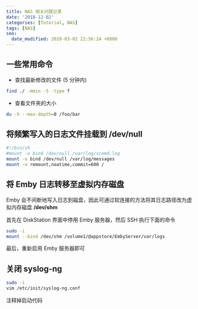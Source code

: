 ```yaml
---
title: NAS 相关问题记录
date: '2018-12-02'
categories: [Tutorial, NAS]
tags: [NAS]
seo:
  date_modified: 2020-03-02 22:56:24 +0800
---
```


## 一些常用命令

- 查找最新修改的文件 (5 分钟内)

```sh
find ./ -mmin -5 -type f
```

- 查看文件夹的大小

```sh
du -h --max-depth=0 /foo/bar
```

## 将频繁写入的日志文件挂载到 /dev/null

```sh
#!/bin/sh
#mount -o bind /dev/null /var/log/scemd.log
mount -o bind /dev/null /var/log/messages
mount -o remount,noatime,commit=600 /
```
## 将 Emby 日志转移至虚拟内存磁盘

Emby 会不间断地写入日志到磁盘，因此可通过软连接的方法将其日志路径改为虚拟内存磁盘 **/dev/shm**

首先在 DiskStation 界面中停用 Emby 服务器，然后 SSH 执行下面的命令

```sh
sudo -i
mount --bind /dev/shm /volume1/@appstore/EmbyServer/var/logs
```

最后，重新启用 Emby 服务器即可

## 关闭 syslog-ng

```sh
sudo -i
vim /etc/init/syslog-ng.conf
```
注释掉启动代码
